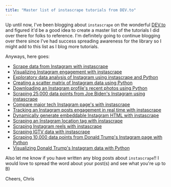 ```yaml
---
title: "Master list of instascrape tutorials from DEV.to"
---
```


Up until now, I've been blogging about `instascrape` on the wonderful [DEV.to](https://dev.to/) and figured it'd be a good idea to
create a master list of the tutorials I did over there for folks to reference. I'm definitely going to continue blogging over there
since I've had success spreading awareness for the library so I might add to this list as I blog more tutorials.

Anyways, here goes:
- [Scrape data from Instagram with instascrape](https://dev.to/chrisgreening/scrape-data-from-instagram-with-instascrape-5e3e)
- [Visualizing Instagram engagement with instascrape](https://dev.to/chrisgreening/visualizing-instagram-engagement-with-instascrape-326h)
- [Exploratory data analysis of Instagram using instascrape and Python](https://dev.to/chrisgreening/exploratory-data-analysis-of-instagram-using-python-1o5c)
- [Creating a scatter matrix of Instagram data using Python](https://dev.to/chrisgreening/visualizing-the-relationship-between-instagram-variables-using-python-55gg)
- [Downloading an Instagram profile's recent photos using Python](https://dev.to/chrisgreening/downloading-an-instagram-profile-s-recent-photos-using-python-25b2)
- [Scraping 25,000 data points from Joe Biden's Instagram using instascrape](https://dev.to/chrisgreening/scraping-25-000-data-points-from-joe-biden-s-instagram-using-instascrape-1026)
- [Compare major tech Instagram page's with instascrape](https://dev.to/chrisgreening/compare-major-tech-instagram-page-s-with-instascrape-2419)
- [Tracking an Instagram posts engagement in real time with instascrape](https://dev.to/chrisgreening/tracking-an-instagram-posts-engagement-in-real-time-with-instascrape-1m1j)
- [Dynamically generate embeddable Instagram HTML with instascrape](https://dev.to/chrisgreening/dynamically-generate-embeddable-instagram-html-using-instascrape-3o4b)
- [Scraping an Instagram location tag with instascrape](https://dev.to/chrisgreening/scraping-an-instagram-location-tag-with-instascrape-554f)
- [Scraping Instagram reels with instascrape](https://dev.to/chrisgreening/scraping-instagram-reels-with-instascrape-3khb)
- [Scraping IGTV data with instascrape](https://dev.to/chrisgreening/scraping-igtv-data-with-instascrape-595f)
- [Scraping 10,000 data points from Donald Trump's Instagram page with Python](https://dev.to/chrisgreening/scraping-10-000-data-points-from-donald-trump-s-instagram-page-with-python-2jcg)
- [Visualizing Donald Trump's Instagram data with Python](https://dev.to/chrisgreening/visualizing-donald-trump-s-instagram-data-with-python-1f01)

Also let me know if you have written any blog posts about `instascrape`!! I would love to spread the word about your post(s) and see what you're up to B)

Cheers,
Chris